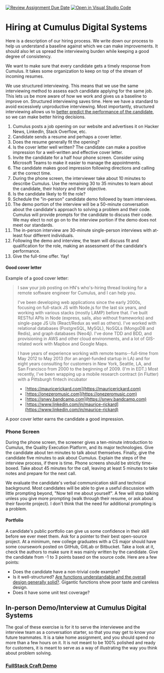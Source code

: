 [![Review Assignment Due Date](https://classroom.github.com/assets/deadline-readme-button-22041afd0340ce965d47ae6ef1cefeee28c7c493a6346c4f15d667ab976d596c.svg)](https://classroom.github.com/a/WXfFXAEw)
[![Open in Visual Studio Code](https://classroom.github.com/assets/open-in-vscode-2e0aaae1b6195c2367325f4f02e2d04e9abb55f0b24a779b69b11b9e10269abc.svg)](https://classroom.github.com/online_ide?assignment_repo_id=19952593&assignment_repo_type=AssignmentRepo)
# Hiring at Cumulus Digital Systems

Here is a description of our hiring process. We write down our process to help us understand a baseline against which we can make improvements. 
It should also let us spread the interviewing burden while keeping a good degree of consistency.

We want to make sure that every candidate gets a timely response from Cumulus. It takes some organization to keep on top of the stream of incoming resumes.

We use structured interviewing. This means that we use the same interviewing method to assess each candidate applying for the same job. 
This lets us be more aware of how we work and gives us a baseline to improve on. Structured interviewing saves time. 
Here we have a standard to avoid excessively unproductive interviewing. Most importantly, structured interviewing allows us to [better predict the performance of the candidate](https://doi.org/10.1111/j.1559-1816.1996.tb01841.x), so we can make better hiring decisions.

1. Cumulus posts a job opening on our website and advertises it on Hacker News, LinkedIn, Stack Overflow, etc.
2. Candidate sends a resume and perhaps a cover letter.
3. Does the resume generally fit the opening?
4. Is the cover letter well written? The candidate can make a positive impression for a well-written and effective cover letter.
5. Invite the candidate for a half hour phone screen. Consider using Microsoft Teams to make it easier to manage the appointments.
6. The candidate makes good impression following directions and calling at the correct time.
7. During the phone screen, the interviewer take about 10 minutes to describe Cumulus. Use the remaining 30 to 35 minutes to learn about the candidate, their history and their objective.
8. Is the candidate likely to fit the role?
9. Schedule the "in-person" candidate demo followed by team interviews.
10. The demo portion of the interview will be a 50-minute conversation about the candidate's approach to solving a problem and their code. Cumulus will provide prompts for the candidate to discuss their code. We may elect to not go on to the interview portion if the demo does not meet our standards.
11. The in-person interview are 30-minute single-person interviews with at-least four different individuals. 
12. Following the demo and interview, the team will discuss fit and qualification for the role, making an assessment of the candidate's performance.
13. Give the full-time offer. Yay!

#### Good cover letter

Example of a good cover letter:

> I saw your job posting on HN's who's-hiring thread looking for a remote software engineer for Cumulus, and I can help you.
>
> I've been developing web applications since the early 2000s, focusing on full-stack JS with Node.js for the last six years, and working with various stacks \(mostly LAMP\) before that. I've built RESTful APIs in Node \(express, sails, also without frameworks\) and single-page JS UIs \(React/Redux as well as others\). I've worked with relational databases \(PostgreSQL, MySQL\), NoSQLs \(MongoDB and Redis\), and graph databases \(Neo4j\). I've done TDD and BDD, and provisioning in AWS and other cloud environments, and a lot of GIS-related work with Mapbox and Google Maps.
>
> I have years of experience working with remote teams--full-time from May 2012 to May 2013 \(for an angel-funded startup in LA\) and for eight years consulting for customers in New York, Seattle, LA, and San Francisco from 2000 to the beginning of 2009. \(I'm in EDT.\) Most recently, I've been wrapping up a mobile research contract \(in Flutter\) with a Pittsburgh fintech incubator
>
> * [https://mauricerickard.com](https://mauricerickard.com)
> * [https://onezeromusic.com](https://onezeromusic.com)
> * [https://snwv.bandcamp.com](https://snwv.bandcamp.com)
> * [https://www.linkedin.com/in/maurice-rickard](https://www.linkedin.com/in/maurice-rickard)

A poor cover letter earns the candidate a good impression.

### Phone Screen

During the phone screen, the screener gives a ten-minute introduction to Cumulus, the Quality Execution Platform, and its major technologies. Give the candidate about ten minutes to talk about themselves. Finally, give the candidate five minutes to ask about Cumulus. Explain the steps of the interview process, if there is time. Phone screens should be strictly time-boxed. Take about 45 minutes for the call, leaving at least 5 minutes to take notes and prepare for the next call.

We evaluate the candidate's verbal communication skill and technical background. Most candidates will be able to give a useful discussion with little prompting beyond, "Now tell me about yourself". A few will stop talking unless you give more prompting \(walk through their resume, or ask about their favorite project\). I don't think that the need for additional prompting is a problem.

#### Portfolio

A candidate's public portfolio can give us some confidence in their skill before we ever meet them. Ask for a pointer to their best open-source project. At a minimum, new college graduates with a CS major should have some coursework posted on GitHub, GitLab or Bitbucket. Take a look at it, check the authors to make sure it was mainly written by the candidate. Give the candidate from -1 to 3 points based on the source code. Here are a few points:

* Does the candidate have a non-trivial code example?
* Is it well-structured? [Are functions understandable and the overall design generally solid?](https://en.wikipedia.org/wiki/SOLID). Gigantic functions show poor taste and careless design.
* Does it have some unit test coverage?

## In-person Demo/Interview at Cumulus Digital Systems
The goal of these exercise is for it to serve the interviewee and the interview team as a conversation starter, so that you may get to know your future teammates. 
It is a take home assignment, and you should spend no more than a few hours on it. It is not meant to be 100% polished and ready for customers, it is meant to serve as a way of illustrating the way you think about problem solving.

### [FullStack Craft Demo](./demo.md)

